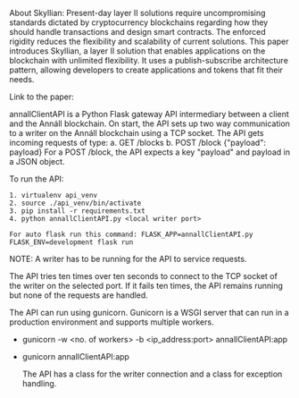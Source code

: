
About Skyllian:
Present-day layer II solutions require uncompromising standards dictated by cryptocurrency blockchains regarding how they should handle transactions and design smart contracts. The enforced rigidity reduces the flexibility and scalability of current solutions. This paper introduces Skyllian, a layer II solution that enables applications on the blockchain with unlimited flexibility. It uses a publish-subscribe architecture pattern, allowing developers to create applications and tokens that fit their needs.

Link to the paper: <link> 


annallClientAPI is a Python Flask gateway API intermediary between a client and the Annáll blockchain. On start, the API sets up two way communication to a writer on the Annáll blockchain using a TCP socket.
The API gets incoming requests of type:
a. GET /blocks
b. POST /block {"payload": payload}
For a POST /block, the API expects a key "payload" and payload in a JSON object.

To run the API:

    1. virtualenv api_venv
    2. source ./api_venv/bin/activate
    3. pip install -r requirements.txt
    4. python annallClientAPI.py <local writer port>

    For auto flask run this command: FLASK_APP=annallClientAPI.py FLASK_ENV=development flask run

NOTE: A writer has to be running for the API to service requests.

The API tries ten times over ten seconds to connect to the TCP socket of the writer on the selected port. If it fails ten times, the API remains running but none of the requests are handled.

The API can run using gunicorn. Gunicorn is a WSGI server that can run in a production environment and supports multiple workers.

- gunicorn -w <no. of workers> -b <ip_address:port> annallClientAPI:app
- gunicorn annallClientAPI:app

  The API has a class for the writer connection and a class for exception handling.
